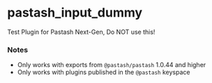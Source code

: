 # pastash_input_dummy
Test Plugin for Pastash Next-Gen, Do NOT use this!


### Notes
* Only works with exports from `@pastash/pastash` 1.0.44 and higher
* Only works with plugins published in the `@pastash` keyspace
